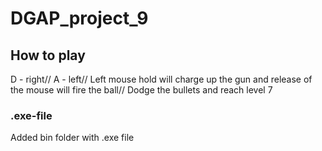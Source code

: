 # DGAP_project_9
## How to play
D - right//
A - left//
Left mouse hold will charge up the gun and release of the mouse will fire the ball//
Dodge the bullets and reach level 7
### .exe-file
Added bin folder with .exe file
